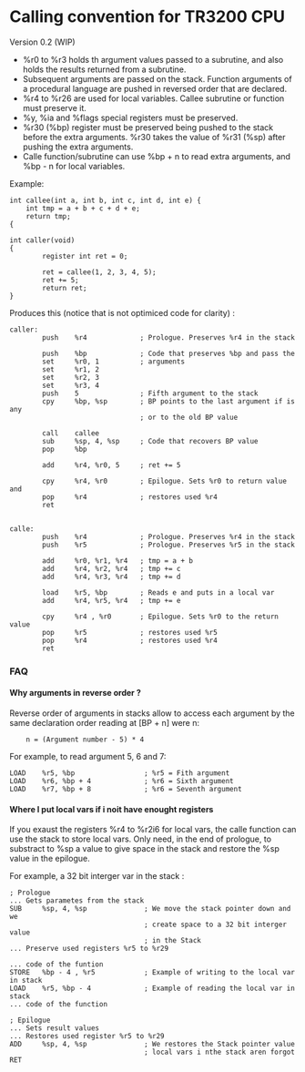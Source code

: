 Calling convention for TR3200 CPU
=================================
Version 0.2 (WIP)

- %r0 to %r3 holds th argument values passed to a subrutine, and also holds 
  the results returned from a subrutine.
- Subsequent arguments are passed on the stack. Function arguments of a 
  procedural language are pushed in reversed order that are declared.
- %r4 to %r26 are used for local variables. Callee subrutine or function must 
  preserve it.
- %y, %ia and %flags special registers must be preserved.
- %r30 (%bp) register must be preserved being pushed to the stack before the 
  extra arguments. %r30 takes the value of %r31 (%sp) after pushing the extra
  arguments.
- Calle function/subrutine can use %bp + n to read extra arguments, and %bp - n
  for local variables.

Example:

    int callee(int a, int b, int c, int d, int e) {
        int tmp = a + b + c + d + e;
        return tmp;
    {
     
    int caller(void)
    {
            register int ret = 0;
     
            ret = callee(1, 2, 3, 4, 5);
            ret += 5;
            return ret;
    }

Produces this (notice that is not optimiced code for clarity) :

    caller:
            push    %r4             ; Prologue. Preserves %r4 in the stack

            push    %bp             ; Code that preserves %bp and pass the
            set     %r0, 1          ; arguments
            set     %r1, 2
            set     %r2, 3
            set     %r3, 4
            push    5               ; Fifth argument to the stack
            cpy     %bp, %sp        ; BP points to the last argument if is any
                                    ; or to the old BP value
            
            call    callee           
            sub     %sp, 4, %sp     ; Code that recovers BP value
            pop     %bp
            
            add     %r4, %r0, 5     ; ret += 5

            cpy     %r4, %r0        ; Epilogue. Sets %r0 to return value and
            pop     %r4             ; restores used %r4
            ret


    calle:
            push    %r4             ; Prologue. Preserves %r4 in the stack
            push    %r5             ; Prologue. Preserves %r5 in the stack

            add     %r0, %r1, %r4   ; tmp = a + b
            add     %r4, %r2, %r4   ; tmp += c
            add     %r4, %r3, %r4   ; tmp += d

            load    %r5, %bp        ; Reads e and puts in a local var
            add     %r4, %r5, %r4   ; tmp += e

            cpy     %r4 , %r0       ; Epilogue. Sets %r0 to the return value
            pop     %r5             ; restores used %r5
            pop     %r4             ; restores used %r4
            ret

### FAQ

#### Why arguments in reverse order ?
Reverse order of arguments in stacks allow to access each argument by the same declaration order reading at [BP + n] were n:

        n = (Argument number - 5) * 4 

 
For example, to read argument 5, 6 and 7:

    LOAD    %r5, %bp                 ; %r5 = Fith argument
    LOAD    %r6, %bp + 4             ; %r6 = Sixth argument
    LOAD    %r7, %bp + 8             ; %r6 = Seventh argument

#### Where I put local vars if i noit have enought registers
If you exaust the registers %r4 to %r2i6 for local vars, the calle function can
use the stack to store local vars. Only need, in the end of prologue, to 
substract to %sp a value to give space in the stack and restore the %sp value 
in the epilogue.

For example, a 32 bit interger var in the stack :

    ; Prologue
    ... Gets parametes from the stack
    SUB     %sp, 4, %sp              ; We move the stack pointer down and we
                                     ; create space to a 32 bit interger value
                                     ; in the Stack
    ... Preserve used registers %r5 to %r29

    ... code of the funtion
    STORE   %bp - 4 , %r5            ; Example of writing to the local var in stack
    LOAD    %r5, %bp - 4             ; Example of reading the local var in stack
    ... code of the function

    ; Epilogue
    ... Sets result values
    ... Restores used register %r5 to %r29
    ADD     %sp, 4, %sp              ; We restores the Stack pointer value
                                     ; local vars i nthe stack aren forgot
    RET
